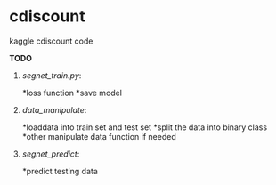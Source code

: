 # cdiscount
kaggle cdiscount code

**TODO**

1. *segnet_train.py*:

	*loss function
	*save model

2. *data_manipulate*: 

	*loaddata into train set and test set
	*split the data into binary class
	*other manipulate data function if needed

3. *segnet_predict*:

	*predict testing data
